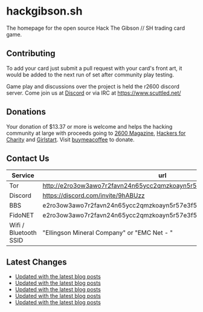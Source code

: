 # hackgibson.sh
The homepage for the open source Hack The Gibson // SH trading card game.


## Contributing

To add your card just submit a pull request with your card's front art, it would be added to the next run of set after community play testing.

Game play and discussions over the project is held the r2600 discord server. Come join us at [Discord](https://discord.com/invite/9hABUzz) or via IRC at https://www.scuttled.net/


## Donations

Your donation of $13.37 or more is welcome and helps the hacking community at large with proceeds going to [2600 Magazine](https://2600.com/), [Hackers for Charity](https://hackersforcharity.org) and [Girlstart](https://girlstart.org).  Visit [buymeacoffee](https://www.buymeacoffee.com/hackgibson.sh) to donate.


## Contact Us

Service | url
-|-
Tor | http://e2ro3ow3awo7r2favn24n65ycc2qmzkoayn5r57e3f56nvjwdcgg32ad.onion
Discord | https://discord.com/invite/9hABUzz
BBS | e2ro3ow3awo7r2favn24n65ycc2qmzkoayn5r57e3f56nvjwdcgg32ad.onion:23
FidoNET | e2ro3ow3awo7r2favn24n65ycc2qmzkoayn5r57e3f56nvjwdcgg32ad.onion:24554
Wifi / Bluetooth SSID | "Ellingson Mineral Company" or "EMC Net - <fidonet address>"

## Latest Changes
<!-- BLOG-POST-LIST:START -->
- [Updated with the latest blog posts](https://github.com/DFW2600/hackgibson.sh/commit/b4164913d99ef948f5f2d2e5bd32af0f3ce55d42)
- [Updated with the latest blog posts](https://github.com/DFW2600/hackgibson.sh/commit/fcf0d44ad67eed08fdbd990991ac78e2a431a48e)
- [Updated with the latest blog posts](https://github.com/DFW2600/hackgibson.sh/commit/a6ae032decca1b46a509b5b6ee020301d4b6c6f0)
- [Updated with the latest blog posts](https://github.com/DFW2600/hackgibson.sh/commit/a62a778c49c8e8784cf037d3c1ada04c93a25559)
- [Updated with the latest blog posts](https://github.com/DFW2600/hackgibson.sh/commit/559e6645d9415d90bbbe21eb431004444b62959b)
<!-- BLOG-POST-LIST:END -->
